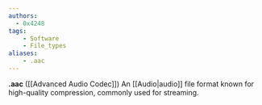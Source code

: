 ```yaml
---
authors:
  - 0x4248
tags:
    - Software
    - File_types
aliases:
    - .aac
---
```

**.aac** ([[Advanced Audio Codec]]) An [[Audio|audio]] file format known for high-quality compression, commonly used for streaming.
